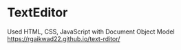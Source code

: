 # TextEditor
Used HTML, CSS, JavaScript with Document Object Model
https://rgaikwad22.github.io/text-rditor/
